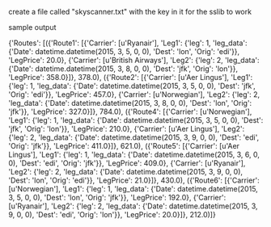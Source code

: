 create a file called "skyscanner.txt" with the key in it for the sslib to work



sample output


{'Routes': [({'Route1': [{'Carrier': [u'Ryanair'],
      'Leg1': {'leg': 1,
       'leg_data': {'Date': datetime.datetime(2015, 3, 5, 0, 0),
        'Dest': 'lon',
        'Orig': 'edi'}},
      'LegPrice': 20.0},
     {'Carrier': [u'British Airways'],
      'Leg2': {'leg': 2,
       'leg_data': {'Date': datetime.datetime(2015, 3, 8, 0, 0),
        'Dest': 'jfk',
        'Orig': 'lon'}},
      'LegPrice': 358.0}]},
   378.0),
  ({'Route2': [{'Carrier': [u'Aer Lingus'],
      'Leg1': {'leg': 1,
       'leg_data': {'Date': datetime.datetime(2015, 3, 5, 0, 0),
        'Dest': 'jfk',
        'Orig': 'edi'}},
      'LegPrice': 457.0},
     {'Carrier': [u'Norwegian'],
      'Leg2': {'leg': 2,
       'leg_data': {'Date': datetime.datetime(2015, 3, 8, 0, 0),
        'Dest': 'lon',
        'Orig': 'jfk'}},
      'LegPrice': 327.0}]},
   784.0),
  ({'Route4': [{'Carrier': [u'Norwegian'],
      'Leg1': {'leg': 1,
       'leg_data': {'Date': datetime.datetime(2015, 3, 5, 0, 0),
        'Dest': 'jfk',
        'Orig': 'lon'}},
      'LegPrice': 210.0},
     {'Carrier': [u'Aer Lingus'],
      'Leg2': {'leg': 2,
       'leg_data': {'Date': datetime.datetime(2015, 3, 9, 0, 0),
        'Dest': 'edi',
        'Orig': 'jfk'}},
      'LegPrice': 411.0}]},
   621.0),
  ({'Route5': [{'Carrier': [u'Aer Lingus'],
      'Leg1': {'leg': 1,
       'leg_data': {'Date': datetime.datetime(2015, 3, 6, 0, 0),
        'Dest': 'edi',
        'Orig': 'jfk'}},
      'LegPrice': 409.0},
     {'Carrier': [u'Ryanair'],
      'Leg2': {'leg': 2,
       'leg_data': {'Date': datetime.datetime(2015, 3, 9, 0, 0),
        'Dest': 'lon',
        'Orig': 'edi'}},
      'LegPrice': 21.0}]},
   430.0),
  ({'Route6': [{'Carrier': [u'Norwegian'],
      'Leg1': {'leg': 1,
       'leg_data': {'Date': datetime.datetime(2015, 3, 5, 0, 0),
        'Dest': 'lon',
        'Orig': 'jfk'}},
      'LegPrice': 192.0},
     {'Carrier': [u'Ryanair'],
      'Leg2': {'leg': 2,
       'leg_data': {'Date': datetime.datetime(2015, 3, 9, 0, 0),
        'Dest': 'edi',
        'Orig': 'lon'}},
      'LegPrice': 20.0}]},
   212.0)]}

